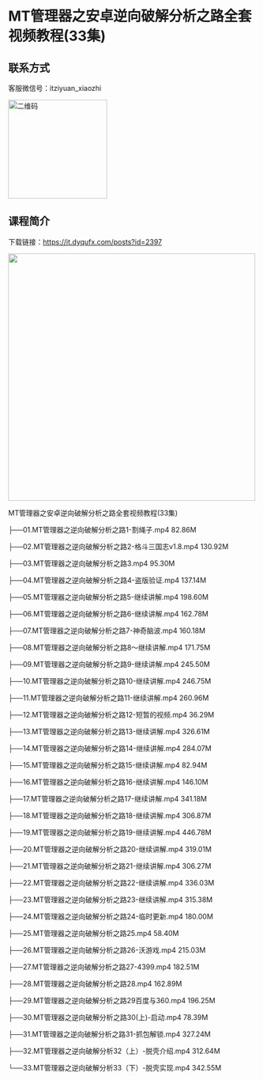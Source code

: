 # MT管理器之安卓逆向破解分析之路全套视频教程(33集)

## 联系方式

客服微信号：itziyuan_xiaozhi

<img src="https://ziyuanyun.oss-cn-guangzhou.aliyuncs.com/common/20240614073449/666b82192834a.jpg" width="200" height="200" alt="二维码">

## 课程简介

下载链接：https://it.dyqufx.com/posts?id=2397

<img src="https://ziyuanyun.oss-cn-guangzhou.aliyuncs.com/yun/20240515183932/664490e403fca.jpg" width="500" alt="">

  MT管理器之安卓逆向破解分析之路全套视频教程(33集)



 ├──01.MT管理器之逆向破解分析之路1-割绳子.mp4 82.86M

 ├──02.MT管理器之逆向破解分析之路2-格斗三国志v1.8.mp4 130.92M

 ├──03.MT管理器之逆向破解分析之路3.mp4 95.30M

 ├──04.MT管理器之逆向破解分析之路4-盗版验证.mp4 137.14M

 ├──05.MT管理器之逆向破解分析之路5-继续讲解.mp4 198.60M

 ├──06.MT管理器之逆向破解分析之路6-继续讲解.mp4 162.78M

 ├──07.MT管理器之逆向破解分析之路7-神奇脑波.mp4 160.18M

 ├──08.MT管理器之逆向破解分析之路8～继续讲解.mp4 171.75M

 ├──09.MT管理器之逆向破解分析之路9-继续讲解.mp4 245.50M

 ├──10.MT管理器之逆向破解分析之路10-继续讲解.mp4 246.75M

 ├──11.MT管理器之逆向破解分析之路11-继续讲解.mp4 260.96M

 ├──12.MT管理器之逆向破解分析之路12-短暂的视频.mp4 36.29M

 ├──13.MT管理器之逆向破解分析之路13-继续讲解.mp4 326.61M

 ├──14.MT管理器之逆向破解分析之路14-继续讲解.mp4 284.07M

 ├──15.MT管理器之逆向破解分析之路15-继续讲解.mp4 82.94M

 ├──16.MT管理器之逆向破解分析之路16-继续讲解.mp4 146.10M

 ├──17.MT管理器之逆向破解分析之路17-继续讲解.mp4 341.18M

 ├──18.MT管理器之逆向破解分析之路18-继续讲解.mp4 306.87M

 ├──19.MT管理器之逆向破解分析之路19-继续讲解.mp4 446.78M

 ├──20.MT管理器之逆向破解分析之路20-继续讲解.mp4 319.01M

 ├──21.MT管理器之逆向破解分析之路21-继续讲解.mp4 306.27M

 ├──22.MT管理器之逆向破解分析之路22-继续讲解.mp4 336.03M

 ├──23.MT管理器之逆向破解分析之路23-继续讲解.mp4 315.38M

 ├──24.MT管理器之逆向破解分析之路24-临时更新.mp4 180.00M

 ├──25.MT管理器之逆向破解分析之路25.mp4 58.40M

 ├──26.MT管理器之逆向破解分析之路26-沃游戏.mp4 215.03M

 ├──27.MT管理器之逆向破解分析之路27-4399.mp4 182.51M

 ├──28.MT管理器之逆向破解分析之路28.mp4 162.89M

 ├──29.MT管理器之逆向破解分析之路29百度与360.mp4 196.25M

 ├──30.MT管理器之逆向破解分析之路30(上)-启动.mp4 78.39M

 ├──31.MT管理器之逆向破解分析之路31-抓包解锁.mp4 327.24M

 ├──32.MT管理器之逆向破解分析32（上）-脱壳介绍.mp4 312.64M

 └──33.MT管理器之逆向破解分析33（下）-脱壳实现.mp4 342.55M

  